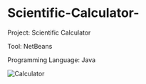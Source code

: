 # Scientific-Calculator-

Project: Scientific Calculator </br>

Tool: NetBeans </br>

Programming Language: Java </br>


![Calculator](https://github.com/sumedhgh29/Scientific-Calculator-/assets/112305621/4207d3c8-a8c2-4d59-b434-9d13bd90b4d1)
